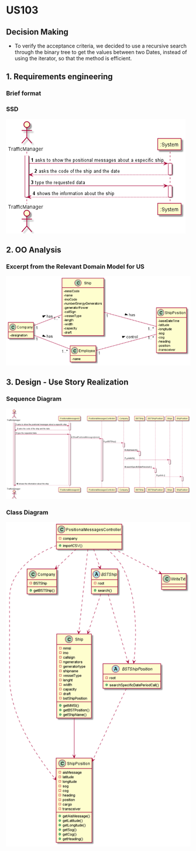 # US103


## Decision Making

* To verify the acceptance criteria, we decided to use a recursive search through the binary tree to get the values between two Dates, instead of using the iterator, so that the method is efficient.
  

## 1. Requirements engineering

### Brief format


### SSD

![SSD_US103.png](US103_SSD.png)


## 2. OO Analysis


### Excerpt from the Relevant Domain Model for US

![DM_US103.png](US103_DM.png)


## 3. Design - Use Story Realization


### Sequence Diagram

![SD_US103.png](US103_SD.png)

### Class Diagram

![CD_US103.png](US103_CD.png)